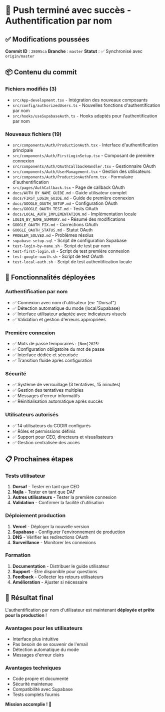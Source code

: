# 🚀 Push terminé avec succès - Authentification par nom

## ✅ Modifications poussées

**Commit ID** : `28095ca`
**Branche** : `master`
**Statut** : ✅ Synchronisé avec `origin/master`

## 📦 Contenu du commit

### Fichiers modifiés (3)
- `src/App-development.tsx` - Intégration des nouveaux composants
- `src/config/authorizedUsers.ts` - Nouvelles fonctions d'authentification par nom
- `src/hooks/useSupabaseAuth.ts` - Hooks adaptés pour l'authentification par nom

### Nouveaux fichiers (19)
- `src/components/Auth/ProductionAuth.tsx` - Interface d'authentification principale
- `src/components/Auth/FirstLoginSetup.tsx` - Composant de première connexion
- `src/components/Auth/OAuthCallbackHandler.tsx` - Gestionnaire OAuth
- `src/components/Auth/UserManagement.tsx` - Gestion des utilisateurs
- `src/components/Auth/ProductionAuthForm.tsx` - Formulaire d'authentification
- `src/pages/AuthCallback.tsx` - Page de callback OAuth
- `docs/AUTH_BY_NAME_GUIDE.md` - Guide utilisateur complet
- `docs/FIRST_LOGIN_GUIDE.md` - Guide de première connexion
- `docs/GOOGLE_OAUTH_SETUP.md` - Configuration OAuth
- `docs/GOOGLE_OAUTH_TEST.md` - Tests OAuth
- `docs/LOCAL_AUTH_IMPLEMENTATION.md` - Implémentation locale
- `LOGIN_BY_NAME_SUMMARY.md` - Résumé des modifications
- `GOOGLE_OAUTH_FIX.md` - Corrections OAuth
- `GOOGLE_OAUTH_STATUS.md` - Statut OAuth
- `PROBLEM_SOLVED.md` - Problèmes résolus
- `supabase-setup.sql` - Script de configuration Supabase
- `test-login-by-name.sh` - Script de test par nom
- `test-first-login.sh` - Script de test première connexion
- `test-google-oauth.sh` - Script de test OAuth
- `test-local-auth.sh` - Script de test authentification locale

## 🎯 Fonctionnalités déployées

### Authentification par nom
- ✅ Connexion avec nom d'utilisateur (ex: "Dorsaf")
- ✅ Détection automatique du mode (local/Supabase)
- ✅ Interface utilisateur adaptée avec indicateurs visuels
- ✅ Validation et gestion d'erreurs appropriées

### Première connexion
- ✅ Mots de passe temporaires : `[Nom]2025!`
- ✅ Configuration obligatoire du mot de passe
- ✅ Interface dédiée et sécurisée
- ✅ Transition fluide après configuration

### Sécurité
- ✅ Système de verrouillage (3 tentatives, 15 minutes)
- ✅ Gestion des tentatives multiples
- ✅ Messages d'erreur informatifs
- ✅ Réinitialisation automatique après succès

### Utilisateurs autorisés
- ✅ 14 utilisateurs du CODIR configurés
- ✅ Rôles et permissions définis
- ✅ Support pour CEO, directeurs et visualisateurs
- ✅ Gestion centralisée des accès

## 📋 Prochaines étapes

### Tests utilisateur
1. **Dorsaf** - Tester en tant que CEO
2. **Najla** - Tester en tant que DAF
3. **Autres utilisateurs** - Tester la première connexion
4. **Validation** - Confirmer la facilité d'utilisation

### Déploiement production
1. **Vercel** - Déployer la nouvelle version
2. **Supabase** - Configurer l'environnement de production
3. **DNS** - Vérifier les redirections OAuth
4. **Surveillance** - Monitorer les connexions

### Formation
1. **Documentation** - Distribuer le guide utilisateur
2. **Support** - Être disponible pour questions
3. **Feedback** - Collecter les retours utilisateurs
4. **Amélioration** - Ajuster si nécessaire

## 🎉 Résultat final

L'authentification par nom d'utilisateur est maintenant **déployée et prête pour la production** ! 

### Avantages pour les utilisateurs
- Interface plus intuitive
- Pas besoin de se souvenir de l'email
- Détection automatique du mode
- Messages d'erreur clairs

### Avantages techniques
- Code propre et documenté
- Sécurité maintenue
- Compatibilité avec Supabase
- Tests complets fournis

**Mission accomplie ! 🎯**
